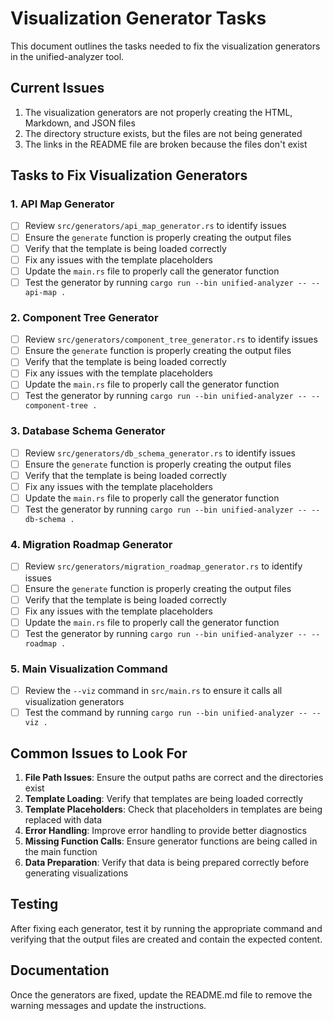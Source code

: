 # Visualization Generator Tasks

This document outlines the tasks needed to fix the visualization generators in the unified-analyzer tool.

## Current Issues

1. The visualization generators are not properly creating the HTML, Markdown, and JSON files
2. The directory structure exists, but the files are not being generated
3. The links in the README file are broken because the files don't exist

## Tasks to Fix Visualization Generators

### 1. API Map Generator

- [ ] Review `src/generators/api_map_generator.rs` to identify issues
- [ ] Ensure the `generate` function is properly creating the output files
- [ ] Verify that the template is being loaded correctly
- [ ] Fix any issues with the template placeholders
- [ ] Update the `main.rs` file to properly call the generator function
- [ ] Test the generator by running `cargo run --bin unified-analyzer -- --api-map .`

### 2. Component Tree Generator

- [ ] Review `src/generators/component_tree_generator.rs` to identify issues
- [ ] Ensure the `generate` function is properly creating the output files
- [ ] Verify that the template is being loaded correctly
- [ ] Fix any issues with the template placeholders
- [ ] Update the `main.rs` file to properly call the generator function
- [ ] Test the generator by running `cargo run --bin unified-analyzer -- --component-tree .`

### 3. Database Schema Generator

- [ ] Review `src/generators/db_schema_generator.rs` to identify issues
- [ ] Ensure the `generate` function is properly creating the output files
- [ ] Verify that the template is being loaded correctly
- [ ] Fix any issues with the template placeholders
- [ ] Update the `main.rs` file to properly call the generator function
- [ ] Test the generator by running `cargo run --bin unified-analyzer -- --db-schema .`

### 4. Migration Roadmap Generator

- [ ] Review `src/generators/migration_roadmap_generator.rs` to identify issues
- [ ] Ensure the `generate` function is properly creating the output files
- [ ] Verify that the template is being loaded correctly
- [ ] Fix any issues with the template placeholders
- [ ] Update the `main.rs` file to properly call the generator function
- [ ] Test the generator by running `cargo run --bin unified-analyzer -- --roadmap .`

### 5. Main Visualization Command

- [ ] Review the `--viz` command in `src/main.rs` to ensure it calls all visualization generators
- [ ] Test the command by running `cargo run --bin unified-analyzer -- --viz .`

## Common Issues to Look For

1. **File Path Issues**: Ensure the output paths are correct and the directories exist
2. **Template Loading**: Verify that templates are being loaded correctly
3. **Template Placeholders**: Check that placeholders in templates are being replaced with data
4. **Error Handling**: Improve error handling to provide better diagnostics
5. **Missing Function Calls**: Ensure generator functions are being called in the main function
6. **Data Preparation**: Verify that data is being prepared correctly before generating visualizations

## Testing

After fixing each generator, test it by running the appropriate command and verifying that the output files are created and contain the expected content.

## Documentation

Once the generators are fixed, update the README.md file to remove the warning messages and update the instructions.

